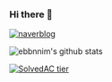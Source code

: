 ### Hi there 👋

[![naverblog](https://img.shields.io/badge/naverblog-badge?style=flat-square&logo=Blogger&logoColor=white)](https://blog.naver.com/sjy263942)

![ebbnnim's github stats](https://github-readme-stats.vercel.app/api?username=ebbunnim&show_icons=true&count_private=true)

[![SolvedAC tier](http://mazassumnida.wtf/api/generate_badge?boj=ebbunnim)](https://solved.ac/profile/ebbunnim)
